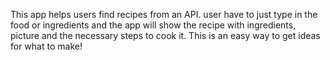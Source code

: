 This app helps users find recipes from an API. user have to just type in the food or ingredients and the app will show the recipe with ingredients, picture and the necessary steps to cook it. 
This is an easy way to get ideas for what to make!
